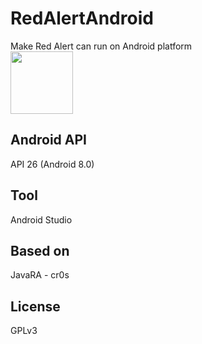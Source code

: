 # RedAlertAndroid
Make Red Alert can run on Android platform  
<img src="https://media.moddb.com/cache/images/members/4/3399/3398047/thumb_620x2000/ic_launcher.png" width="100" />

## Android API  
API 26 (Android 8.0)  

## Tool
Android Studio  

## Based on
JavaRA - cr0s  

## License  
GPLv3
